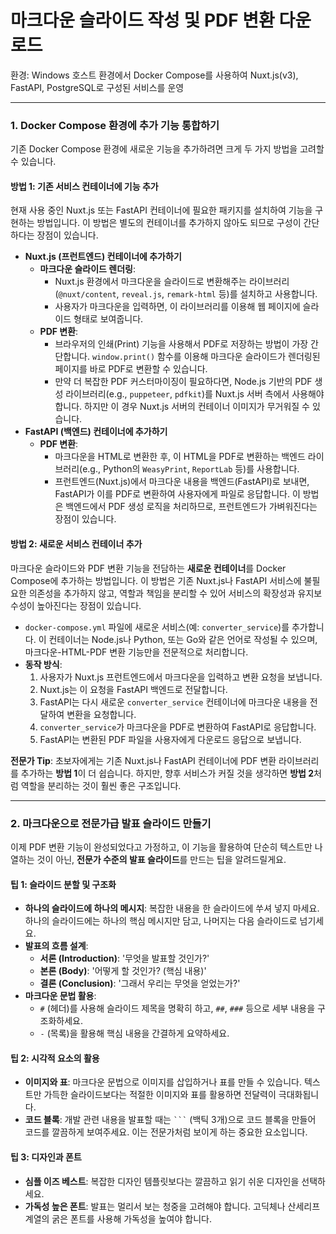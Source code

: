# 마크다운 슬라이드 작성 및 PDF 변환 다운로드 

환경: Windows 호스트 환경에서 Docker Compose를 사용하여 Nuxt.js(v3), FastAPI, PostgreSQL로 구성된 서비스를 운영

---

### 1. Docker Compose 환경에 추가 기능 통합하기

기존 Docker Compose 환경에 새로운 기능을 추가하려면 크게 두 가지 방법을 고려할 수 있습니다.

#### 방법 1: 기존 서비스 컨테이너에 기능 추가

현재 사용 중인 Nuxt.js 또는 FastAPI 컨테이너에 필요한 패키지를 설치하여 기능을 구현하는 방법입니다. 이 방법은 별도의 컨테이너를 추가하지 않아도 되므로 구성이 간단하다는 장점이 있습니다.

* **Nuxt.js (프런트엔드) 컨테이너에 추가하기**
    * **마크다운 슬라이드 렌더링**: 
        * Nuxt.js 환경에서 마크다운을 슬라이드로 변환해주는 라이브러리(`@nuxt/content`, `reveal.js`, `remark-html` 등)를 설치하고 사용합니다.
        * 사용자가 마크다운을 입력하면, 이 라이브러리를 이용해 웹 페이지에 슬라이드 형태로 보여줍니다.
    * **PDF 변환**:
        * 브라우저의 인쇄(Print) 기능을 사용해서 PDF로 저장하는 방법이 가장 간단합니다. `window.print()` 함수를 이용해 마크다운 슬라이드가 렌더링된 페이지를 바로 PDF로 변환할 수 있습니다.
        * 만약 더 복잡한 PDF 커스터마이징이 필요하다면, Node.js 기반의 PDF 생성 라이브러리(e.g., `puppeteer`, `pdfkit`)를 Nuxt.js 서버 측에서 사용해야 합니다. 하지만 이 경우 Nuxt.js 서버의 컨테이너 이미지가 무거워질 수 있습니다.
* **FastAPI (백엔드) 컨테이너에 추가하기**
    * **PDF 변환**:
        * 마크다운을 HTML로 변환한 후, 이 HTML을 PDF로 변환하는 백엔드 라이브러리(e.g., Python의 `WeasyPrint`, `ReportLab` 등)를 사용합니다.
        * 프런트엔드(Nuxt.js)에서 마크다운 내용을 백엔드(FastAPI)로 보내면, FastAPI가 이를 PDF로 변환하여 사용자에게 파일로 응답합니다. 이 방법은 백엔드에서 PDF 생성 로직을 처리하므로, 프런트엔드가 가벼워진다는 장점이 있습니다.

#### 방법 2: 새로운 서비스 컨테이너 추가

마크다운 슬라이드와 PDF 변환 기능을 전담하는 **새로운 컨테이너**를 Docker Compose에 추가하는 방법입니다. 이 방법은 기존 Nuxt.js나 FastAPI 서비스에 불필요한 의존성을 추가하지 않고, 역할과 책임을 분리할 수 있어 서비스의 확장성과 유지보수성이 높아진다는 장점이 있습니다.

* `docker-compose.yml` 파일에 새로운 서비스(예: `converter_service`)를 추가합니다. 이 컨테이너는 Node.js나 Python, 또는 Go와 같은 언어로 작성될 수 있으며, 마크다운-HTML-PDF 변환 기능만을 전문적으로 처리합니다.
* **동작 방식**:
    1.  사용자가 Nuxt.js 프런트엔드에서 마크다운을 입력하고 변환 요청을 보냅니다.
    2.  Nuxt.js는 이 요청을 FastAPI 백엔드로 전달합니다.
    3.  FastAPI는 다시 새로운 `converter_service` 컨테이너에 마크다운 내용을 전달하여 변환을 요청합니다.
    4.  `converter_service`가 마크다운을 PDF로 변환하여 FastAPI로 응답합니다.
    5.  FastAPI는 변환된 PDF 파일을 사용자에게 다운로드 응답으로 보냅니다.

**전문가 Tip**: 초보자에게는 기존 Nuxt.js나 FastAPI 컨테이너에 PDF 변환 라이브러리를 추가하는 **방법 1**이 더 쉽습니다. 하지만, 향후 서비스가 커질 것을 생각하면 **방법 2**처럼 역할을 분리하는 것이 훨씬 좋은 구조입니다.

---

### 2. 마크다운으로 전문가급 발표 슬라이드 만들기

이제 PDF 변환 기능이 완성되었다고 가정하고, 이 기능을 활용하여 단순히 텍스트만 나열하는 것이 아닌, **전문가 수준의 발표 슬라이드**를 만드는 팁을 알려드릴게요.

#### 팁 1: 슬라이드 분할 및 구조화

* **하나의 슬라이드에 하나의 메시지**: 복잡한 내용을 한 슬라이드에 쑤셔 넣지 마세요. 하나의 슬라이드에는 하나의 핵심 메시지만 담고, 나머지는 다음 슬라이드로 넘기세요.
* **발표의 흐름 설계**: 
    * **서론 (Introduction)**: '무엇을 발표할 것인가?'
    * **본론 (Body)**: '어떻게 할 것인가? (핵심 내용)'
    * **결론 (Conclusion)**: '그래서 우리는 무엇을 얻었는가?'
* **마크다운 문법 활용**:
    * `#` (헤더)를 사용해 슬라이드 제목을 명확히 하고, `##`, `###` 등으로 세부 내용을 구조화하세요.
    * `-` (목록)을 활용해 핵심 내용을 간결하게 요약하세요.

#### 팁 2: 시각적 요소의 활용

* **이미지와 표**: 마크다운 문법으로 이미지를 삽입하거나 표를 만들 수 있습니다. 텍스트만 가득한 슬라이드보다는 적절한 이미지와 표를 활용하면 전달력이 극대화됩니다.
* **코드 블록**: 개발 관련 내용을 발표할 때는 ` ``` ` (백틱 3개)으로 코드 블록을 만들어 코드를 깔끔하게 보여주세요. 이는 전문가처럼 보이게 하는 중요한 요소입니다.

#### 팁 3: 디자인과 폰트

* **심플 이즈 베스트**: 복잡한 디자인 템플릿보다는 깔끔하고 읽기 쉬운 디자인을 선택하세요.
* **가독성 높은 폰트**: 발표는 멀리서 보는 청중을 고려해야 합니다. 고딕체나 산세리프 계열의 굵은 폰트를 사용해 가독성을 높여야 합니다.

